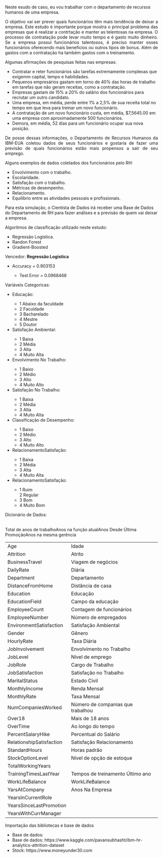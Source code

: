 <p>Neste esudo de caso, eu vou trabalhar com o departamento de recursos humanos de uma empresa.</p>
<p align="justify">O objetivo vai ser prever quais funcionários têm mais tendência de deixar a empresa. Este estudo é importante porque mostra o principal problema das empresas que é realizar a contrtação e manter as telentosas na empresa. O processo de contratação  pode levar muito tempo e é gasto muito dinheiro. Se a empresa possui funcionários talentosos, é preciso manter esses funcionários oferecendo mais beneficios ou outros tipos de bonus. Além de gastos com a contratação ha também gastos com o treinamento.
</p>
<p>Algumas afirmações de pesquisas feitas nas empresas:</p>
<ul>
  <li>Contratar e reter funcionários são tarefas extremamente complexas que exigemm capital, tempo e habilidades.</li>
  <li>Pequenos empresários gastam em torno de 40% das horas de trabalho em tarefas que não geram receitas, como a contratação.</li>
  <li>Empresas gastam de 15% a 20% do salário dos funcionários para recrutar um outro candidato.</li>
  <li>Uma empresa, em média, perde entre 1% a 2,5% de sua receita total no tempo em que leva para treinar um novo funcionário.</li>
  <li>A contratação de um novo funcionário custa, em média, $7,5645.00 em uma empresa com aproximadamente 500 funcionários.</li>
  <li>Demora, em média, 52 dias para um funcionário ocupar sua nova posição.</li>
</ul>
<p align="justify">De posse dessas informações, o Departamento de Recursos Humanos da IBM-EUA coletou dados de seus funcionários e gostaria de  fazer uma previsão de quais funcionários estão mais propensos a sair de seu emprego.
</p>

<p>Alguns exemplos de dados coletados dos funcionários pelo RH:</p>
<ul>
  <li>Envolvimento com o trabalho.</li>
  <li>Escolaridade.</li>
  <li>Satisfação com o trabalho.</li>
  <li>Métricas de desempenho.</li>
  <li>Relacionamento.</li>
  <li>Equilibrio entre as atividades pessoais e profissionais.</li>
</ul>
<p>Para esta simulação, o Cientista de Dados irá receber uma Base de Dados do Departamento de RH para fazer análises e a previsão de quem vai deixar a empresa.</p> 
<p>Algoritmos de classificação utilizado neste estudo:</p>
<ul>
  <li>Regressão Logistica.</li>
  <li>Randon Forest</li>
  <li>Gradient-Boosted</li>
</ul>
<p>Vencedor: <b>Regressão Logistica</b></p>
<ul>
  <li>Accuracy = 0.903153</li>
  <ul>
    <li>Test Error = 0.0968468</li>
  </ul>
</ul>
<p>Variáveis Categoricas:</p>
<ul>
  <li>Educação:</li>
    <ul>
      <li>1 Abaixo da faculdade</li>
      <li>2 Faculdade</li>
      <li>3 Bacharelado</li>
      <li>4 Mestre</li>
      <li>5 Doutor</li>
    </ul>
  <li>Satisfação Ambiental:</li>
    <ul>    
      <li>1 Baixa</li>
      <li>2 Média</li>
      <li>3 Alta</li>
      <li>4 Muito Alta</li>
    </ul>
  <li>Envolvimento No Trabalho:</li>
    <ul>    
      <li>1 Baixo</li>
      <li>2 Médio</li>
      <li>3 Alto</li>
      <li>4 Muito Alto</li>
    </ul> 
  <li>Satisfação No Trabalho:</li>
    <ul>    
      <li>1 Baixa</li>
      <li>2 Média</li>
      <li>3 Alta</li>
      <li>4 Muito Alta</li>
    </ul>
  <li>Classificação de Desempenho:</li>
    <ul>    
      <li>1 Baixo</li>
      <li>2 Médio</li>
      <li>3 Alto</li>
      <li>4 Muito Alto</li>
    </ul>
  <li>RelacionamentoSatisfação:</li>
    <ul>    
      <li>1 Baixa</li>
      <li>2 Média</li>
      <li>3 Alta</li>
      <li>4 Muito Alta</li>
    </ul>
  <li>RelacionamentoSatisfação:</li>
    <ul>    
      <li>1 Ruim
      </li>2 Regular
      <li>3 Bom</li>
      <li>4 Muito Bom</li>
    </ul>
</ul>
<p>Dicionário de Dados:</p>
<table>
  <tr>
    <table>
      <tr><td>Age</td><td>Idade</td></tr>
      <tr><td>Attrition</td><td>Atrito</td></tr>
      <tr><td>BusinessTravel</td><td>Viagem de negócios</td></tr>
      <tr><td>DailyRate</td><td>Diária</td></tr>
      <tr><td>Department</td><td>Departamento</td></tr>
      <tr><td>DistanceFromHome</td><td>Distância de casa</td></tr>
      <tr><td>Education</td><td>Educação</td></tr>
      <tr><td>EducationField</td><td>Campo da educação</td></tr>
      <tr><td>EmployeeCount</td><td>Contagem de funcionários</td></tr>
      <tr><td>EmployeeNumber</td><td>Número de empregados</td></tr>
      <tr><td>EnvironmentSatisfaction</td><td>Satisfação Ambiental</td></tr>
      <tr><td>Gender</td><td>Gênero</td></tr>
      <tr><td>HourlyRate</td><td>Taxa Diária</td></tr>
      <tr><td>JobInvolvement</td><td>Envolvimento no Trabalho</td></tr>
      <tr><td>JobLevel</td><td>Nível de emprego</td></tr>
      <tr><td>JobRole</td><td>Cargo de Trabalho</td></tr>
      <tr><td>JobSatisfaction</td><td>Satisfação no Trabalho</td></tr>
      <tr><td>MaritalStatus</td><td>Estado Civil</td></tr>
      <tr><td>MonthlyIncome</td><td>Renda Mensal</td></tr>
      <tr><td>MonthlyRate</td><td>Taxa Mensal</td></tr>
      <tr><td>NumCompaniesWorked</td><td>Número de companias que trabalhou</td></tr>
      <tr><td>Over18</td><td>Mais de 18 anos</td></tr>
      <tr><td>OverTime</td><td>Ao longo do tempo</td></tr>
      <tr><td>PercentSalaryHike</td><td>Percentual do Salário</td></tr>
      <tr><td>RelationshipSatisfaction</td><td>Satisfação Relacionamento</td></tr>
      <tr><td>StandardHours</td><td>Horas padrão</td></tr>
      <tr><td>StockOptionLevel</td><td>Nível de opção de estoque</td></tr>
      <tr><td>TotalWorkingYears</td>Total de anos de trabalho<td></td></tr>
      <tr><td>TrainingTimesLastYear</td><td>Tempos de treinamento Último ano</td></tr>
      <tr><td>WorkLifeBalance</td><td>WorkLifeBalance</td></tr>
      <tr><td>YarsAtCompany</td><td>Anos Na Empresa</td></tr>
      <tr><td>YearsInCurrentRole</td>Anos na função atual<td></td></tr>
      <tr><td>YearsSinceLastPromotion</td>Anos Desde Última Promoção<td></td></tr>
      <tr><td>YearsWithCurrManager</td>Anos na mesma gerência<td></td></tr>
    </table>
  </tr>
</table>
<p>Importação das bibliotecas e base de dados</p>
<ul>
  <li>Base de dados: <a href:https://www.kaggle.com/pavansubhasht/ibm-hr-analytics-attrition-dataset></a></li>
  <li>Base de dados: https://www.kaggle.com/pavansubhasht/ibm-hr-analytics-attrition-dataset</li>
  <li>Stock: https://www.moneyunder30.com</li>
</ul>
